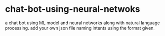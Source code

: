# chat-bot-using-neural-netwoks
a chat bot using ML model and neural networks along with natural language processing.
add your own json file naming intents using the format given.
